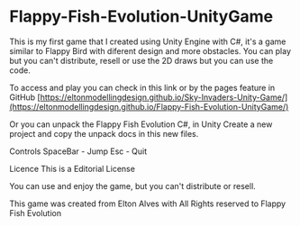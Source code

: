 # Flappy-Fish-Evolution-UnityGame
This is my first game that I created using Unity Engine with C#, it's a game similar to Flappy Bird with diferent design and more obstacles. 
You can play but you can't distribute, resell or use the 2D draws but you can use the code.

To access and play you can check in this link or by the pages feature in GitHub [https://eltonmodellingdesign.github.io/Sky-Invaders-Unity-Game/](https://eltonmodellingdesign.github.io/Flappy-Fish-Evolution-UnityGame/)

Or you can unpack the Flappy Fish Evolution C#, in Unity Create a new project and copy the unpack docs in this new files.

Controls 
SpaceBar - Jump
Esc - Quit

Licence This is a Editorial License

You can use and enjoy the game, but you can't distribute or resell.

This game was created from Elton Alves with All Rights reserved to Flappy Fish Evolution
